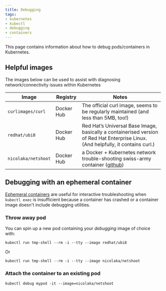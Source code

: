 ```yaml
---
title: Debugging
tags:
- kubernetes
- kubectl
- debugging
- containers
---
```


This page contains information about how to debug pods/containers in Kubernetes.
<!--more-->

## Helpful images

The images below can be used to assist with diagnosing network/connectivity issues within Kubernetes

| Image               | Registry   | Notes                                                                                                                                   |
|---------------------|------------|-----------------------------------------------------------------------------------------------------------------------------------------|
| `curlimages/curl`   | Docker Hub | The official curl image, seems to be regularly maintained (and less than 5MB, too!)                                                     | 
| `redhat/ubi8`       | Docker Hub | Red Hat’s Universal Base Image, basically a containerised version of Red Hat Enterprise Linux. (And helpfully, it contains curl.)       |
| `nicolaka/netshoot` | Docker Hub | a Docker + Kubernetes network trouble-shooting swiss-army container ([github](https://github.com/nicolaka/netshoot?tab=readme-ov-file)) |

## Debugging with an ephemeral container

[Ephemeral containers](https://kubernetes.io/docs/tasks/debug/debug-application/debug-running-pod/#ephemeral-container) 
are useful for interactive troubleshooting when `kubectl exec` is insufficient because a container has crashed or a 
container image doesn't include debugging utilities.

### Throw away pod

You can spin up a new pod containing your _debugging_ image of choice with:

```shell
kubectl run tmp-shell --rm -i --tty --image redhat/ubi8
```
Or
```shell
kubectl run tmp-shell --rm -i --tty --image nicolaka/netshoot
```

### Attach the container to an existing pod

```shell
kubectl debug mypod -it --image=nicolaka/netshoot
```



